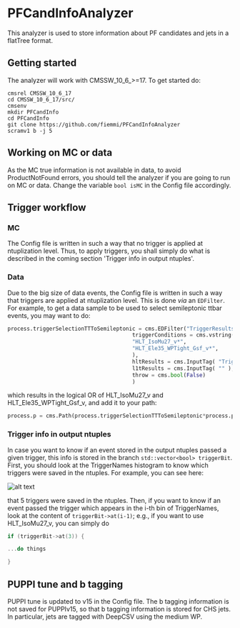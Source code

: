 # PFCandInfoAnalyzer
This analyzer is used to store information about PF candidates and jets in a flatTree format.

## Getting started
The analyzer will work with CMSSW_10_6_>=17. To get started do:

```shell
cmsrel CMSSW_10_6_17
cd CMSSW_10_6_17/src/
cmsenv
mkdir PFCandInfo
cd PFCandInfo
git clone https://github.com/fiemmi/PFCandInfoAnalyzer
scramv1 b -j 5
```
## Working on MC or data
As the MC true information is not available in data, to avoid ProductNotFound errors, you should tell the analyzer if you are going to run on MC or data. Change the variable ```bool isMC``` in the Config file accordingly.

## Trigger workflow
### MC
The Config file is written in such a way that no trigger is applied at ntuplization level. Thus, to apply triggers, you shall simply do what is described in the coming section 'Trigger info in output ntuples'.
### Data
Due to the big size of data events, the Config file is written in such a way that triggers are applied at ntuplization level. This is done _via_ an ```EDFilter```. For example, to get a data sample to be used to select semileptonic ttbar events, you may want to do:

```python
process.triggerSelectionTTToSemileptonic = cms.EDFilter("TriggerResultsFilter",
                                       triggerConditions = cms.vstring(
                                       "HLT_IsoMu27_v*",
                                       "HLT_Ele35_WPTight_Gsf_v*",
                                       ),
                                       hltResults = cms.InputTag( "TriggerResults", "", "HLT" ),
                                       l1tResults = cms.InputTag( "" ),
                                       throw = cms.bool(False)
                                       )
```
which results in the logical OR of HLT_IsoMu27_v and HLT_Ele35_WPTight_Gsf_v, and add it to your path:

```python
process.p = cms.Path(process.triggerSelectionTTToSemileptonic*process.puppiSequence*process.GetPFInfo)
```
### Trigger info in output ntuples
In case you want to know if an event stored in the output ntuples passed a given trigger, this info is stored in the branch ```std::vector<bool> triggerBit```. First, you should look at the TriggerNames histogram to know which triggers were saved in the ntuples. For example, you can see here:

![alt text](http://fiemmi.web.cern.ch/fiemmi/JetMET/TriggerNames.png)

that 5 triggers were saved in the ntuples. Then, if you want to know if an event passed the trigger which appears in the i-th bin of TriggerNames, look at the content of ```triggerBit->at(i-1)```; e.g., if you want to use HLT_IsoMu27_v, you can simply do 

```c++
if (triggerBit->at(3)) {

...do things

}
```

## PUPPI tune and b tagging
PUPPI tune is updated to v15 in the Config file. The b tagging information is not saved for PUPPIv15, so that b tagging information is stored for CHS jets. In particular, jets are tagged with DeepCSV using the medium WP.
